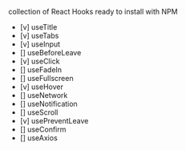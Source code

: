 collection of React Hooks ready to install with NPM

- [v] useTitle
- [v] useTabs
- [v] useInput
- [] useBeforeLeave
- [v] useClick
- [] useFadeIn
- [] useFullscreen
- [v] useHover
- [] useNetwork
- [] useNotification
- [] useScroll
- [v] usePreventLeave
- [] useConfirm
- [] useAxios

